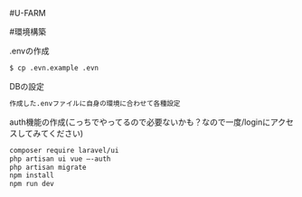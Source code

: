 #U-FARM

#環境構築

.envの作成
```bash
$ cp .evn.example .evn
```

DBの設定
```bash
作成した.envファイルに自身の環境に合わせて各種設定
```

auth機能の作成(こっちでやってるので必要ないかも？なので一度/loginにアクセスしてみてください)
```bash
composer require laravel/ui
php artisan ui vue —-auth
php artisan migrate
npm install
npm run dev
```
